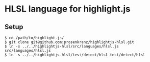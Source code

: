 # HLSL language for highlight.js

## Setup

```
$ cd /path/to/highlight.js/
$ git clone git@github.com:prosenkranz/highlightjs-hlsl.git
$ ln -s ../../highlightjs-hlsl/src/languages/hlsl.js src/languages/hlsl.js
$ ln -s ../../highlightjs-hlsl/test/detect/hlsl test/detect/hlsl
```
